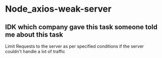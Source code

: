 # Node_axios-weak-server
## IDK which company gave this task someone told me about this task
Limit Requests to the server as per specified conditions if the server couldn't handle a lot of traffic
